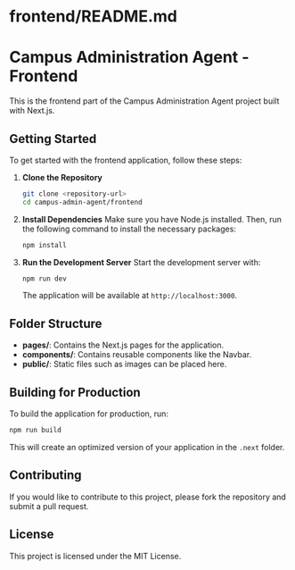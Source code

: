 # frontend/README.md

# Campus Administration Agent - Frontend

This is the frontend part of the Campus Administration Agent project built with Next.js. 

## Getting Started

To get started with the frontend application, follow these steps:

1. **Clone the Repository**
   ```bash
   git clone <repository-url>
   cd campus-admin-agent/frontend
   ```

2. **Install Dependencies**
   Make sure you have Node.js installed. Then, run the following command to install the necessary packages:
   ```bash
   npm install
   ```

3. **Run the Development Server**
   Start the development server with:
   ```bash
   npm run dev
   ```
   The application will be available at `http://localhost:3000`.

## Folder Structure

- **pages/**: Contains the Next.js pages for the application.
- **components/**: Contains reusable components like the Navbar.
- **public/**: Static files such as images can be placed here.

## Building for Production

To build the application for production, run:
```bash
npm run build
```
This will create an optimized version of your application in the `.next` folder.

## Contributing

If you would like to contribute to this project, please fork the repository and submit a pull request.

## License

This project is licensed under the MIT License.